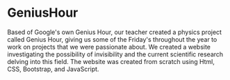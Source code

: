 # GeniusHour
Based of Google's own Genius Hour, our teacher created a physics project called Genius Hour, giving us some of the Friday's throughout the year to work on projects that we were passionate about. We created a website investigating the possibility of invisibility and the current scientific research delving into this field. The website was created from scratch using Html, CSS, Bootstrap, and JavaScript.
